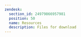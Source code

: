 ```yaml
---
zendesk:
  section_id: 24979866957981
  position: 50
  name: Resources
  description: Files for download
---
```

